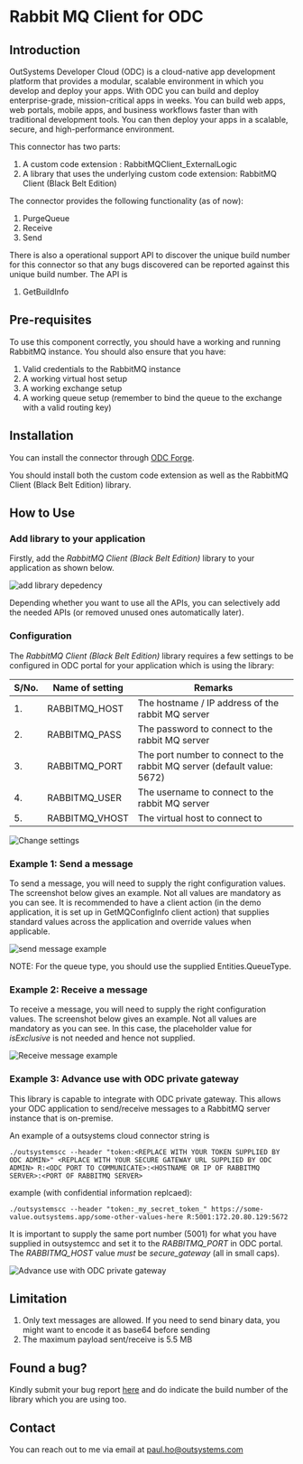 # Rabbit MQ Client for ODC

## Introduction
OutSystems Developer Cloud (ODC) is a cloud-native app development platform that provides a modular, scalable environment in which you develop and deploy your apps. With ODC you can build and deploy enterprise-grade, mission-critical apps in weeks. You can build web apps, web portals, mobile apps, and business workflows faster than with traditional development tools. You can then deploy your apps in a scalable, secure, and high-performance environment.

This connector has two parts:

1. A custom code extension : RabbitMQClient_ExternalLogic
2. A library that uses the underlying custom code extension: RabbitMQ Client (Black Belt Edition)

The connector provides the following functionality (as of now):
1. PurgeQueue
2. Receive
3. Send

There is also a operational support API to discover the unique build number for this connector so that any bugs discovered can be reported against this unique build number. The API is

1. GetBuildInfo


## Pre-requisites

To use this component correctly, you should have a working and running RabbitMQ instance. You should also ensure that you have:

1. Valid credentials to the RabbitMQ instance
2. A working virtual host setup 
3. A working exchange setup
4. A working queue setup (remember to bind the queue to the exchange with a valid routing key)


## Installation
You can install the connector through [ODC Forge](https://success.outsystems.com/documentation/outsystems_developer_cloud/forge/install_or_update_a_forge_asset/#install-a-forge-asset).

You should install both the custom code extension as well as the RabbitMQ Client (Black Belt Edition) library. 

## How to Use
### Add library to your application
Firstly, add the _RabbitMQ Client (Black Belt Edition)_ library to your application as shown below.

![add library depedency](doc/images/add_library.png) 

Depending whether you want to use all the APIs, you can selectively add the needed APIs (or removed unused ones automatically later).


### Configuration
The _RabbitMQ Client (Black Belt Edition)_ library requires a few settings to be configured in ODC portal for your application which is using the library:

| S/No.| Name of setting | Remarks |
|------|-----------------|---------|
| 1.   | RABBITMQ_HOST   | The hostname / IP address of the rabbit MQ server |
| 2. | RABBITMQ_PASS | The password to connect to the rabbit MQ server |
| 3. | RABBITMQ_PORT | The port number to connect to the rabbit MQ server (default value: 5672)|
| 4. | RABBITMQ_USER | The username to connect to the rabbit MQ server |
| 5. | RABBITMQ_VHOST | The virtual host to connect to |
  

![Change settings](doc/images/settings.png) 

### Example 1: Send a message

To send a message, you will need to supply the right configuration values. The screenshot below gives an example. Not all values are mandatory as you can see. It is recommended to have a client action (in the demo application, it is set up in GetMQConfigInfo client action) that supplies standard values across the application and override values when applicable. 

![send message example](doc/images/send_message_example.png)

NOTE: For the queue type, you should use the supplied Entities.QueueType. 

### Example 2: Receive a message

To receive a message, you will need to supply the right configuration values. The screenshot below gives an example. Not all values are mandatory as you can see. In this case, the placeholder value for _isExclusive_ is not needed and hence not supplied. 

![Receive message example](doc/images/receive_message_example.png)

### Example 3: Advance use with ODC private gateway

This library is capable to integrate with ODC private gateway. This allows your ODC application to send/receive messages to a RabbitMQ server instance that is on-premise. 

An example of a outsystems cloud connector string is 

```
./outsystemscc --header "token:<REPLACE WITH YOUR TOKEN SUPPLIED BY ODC ADMIN>" <REPLACE WITH YOUR SECURE GATEWAY URL SUPPLIED BY ODC ADMIN> R:<ODC PORT TO COMMUNICATE>:<HOSTNAME OR IP OF RABBITMQ SERVER>:<PORT OF RABBITMQ SERVER>
```

example (with confidential information replcaed):

```
./outsystemscc --header "token:_my_secret_token_" https://some-value.outsystems.app/some-other-values-here R:5001:172.20.80.129:5672
```

It is important to supply the same port number (5001) for what you have supplied in outsystemcc and set it to the _RABBITMQ_PORT_ in ODC portal. The _RABBITMQ_HOST_ value *must* be _secure_gateway_ (all in small caps). 

![Advance use with ODC private gateway](doc/images/settings_for_odc_private_gateway.png)


## Limitation
1. Only text messages are allowed. If you need to send binary data, you might want to encode it as base64 before sending
2. The maximum payload sent/receive is 5.5 MB 

## Found a bug?

Kindly submit your bug report [here](https://github.com/PaulHoOutsystems/odc-rabbitmq-client/issues) and do indicate the build number of the library which you are using too.

## Contact

You can reach out to me via email at paul.ho@outsystems.com 
